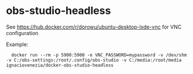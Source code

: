 # obs-studio-headless

See https://hub.docker.com/r/dorowu/ubuntu-desktop-lxde-vnc for VNC configuration



Example:
~~~
  docker run --rm -p 5900:5900 -e VNC_PASSWORD=mypassword -v /dev/shm -v C:/obs-settings:/root/.config/obs-studio -v C:/media:/root/media ignaciovenezia/docker-obs-studio-headless
~~~
